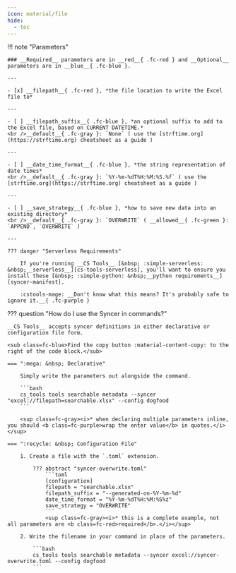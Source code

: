 ```yaml
---
icon: material/file
hide:
  - toc
---
```


!!! note "Parameters"

    ### __Required__ parameters are in __red__{ .fc-red } and __Optional__ parameters are in __blue__{ .fc-blue }.
    
    ---

    - [x] __filepath__{ .fc-red }, *the file location to write the Excel file to*

    ---

    - [ ] __filepath_suffix__{ .fc-blue }, *an optional suffix to add to the Excel file, based on CURRENT DATETIME.*
    <br />__default__{ .fc-gray }: `None` ( use the [strftime.org](https://strftime.org) cheatsheet as a guide )

    ---

    - [ ] __date_time_format__{ .fc-blue }, *the string representation of date times*
    <br />__default__{ .fc-gray }: `%Y-%m-%dT%H:%M:%S.%f` ( use the [strftime.org](https://strftime.org) cheatsheet as a guide )

    ---

    - [ ] __save_strategy__{ .fc-blue }, *how to save new data into an existing directory*
    <br />__default__{ .fc-gray }: `OVERWRITE` ( __allowed__{ .fc-green }: `APPEND`, `OVERWRITE` )

    ---

    ??? danger "Serverless Requirements"

        If you're running __CS Tools__ [&nbsp; :simple-serverless: &nbsp;__serverless__][cs-tools-serverless], you'll want to ensure you install these [&nbsp; :simple-python: &nbsp;__python requirements__][syncer-manifest].

        :cstools-mage: __Don't know what this means? It's probably safe to ignore it.__{ .fc-purple }


??? question "How do I use the Syncer in commands?"

    __CS Tools__ accepts syncer definitions in either declarative or configuration file form.

    <sub class=fc-blue>Find the copy button :material-content-copy: to the right of the code block.</sub>

    === ":mega: &nbsp; Declarative"

        Simply write the parameters out alongside the command.

        ```bash
        cs_tools tools searchable metadata --syncer "excel://filepath=searchable.xlsx" --config dogfood
        ```

        <sup class=fc-gray><i>* when declaring multiple parameters inline, you should <b class=fc-purple>wrap the enter value</b> in quotes.</i></sup>

    === ":recycle: &nbsp; Configuration File"

        1. Create a file with the `.toml` extension.

            ??? abstract "syncer-overwrite.toml"
                ```toml
                [configuration]
                filepath = "searchable.xlsx"
                filepath_suffix = "--generated-on-%Y-%m-%d"
                date_time_format = "%Y-%m-%dT%H:%M:%S%z"
                save_strategy = "OVERWRITE"
                ```
                <sup class=fc-gray><i>* this is a complete example, not all parameters are <b class=fc-red>required</b>.</i></sup>

        2. Write the filename in your command in place of the parameters.

            ```bash
            cs_tools tools searchable metadata --syncer excel://syncer-overwrite.toml --config dogfood
            ```

[cs-tools-serverless]: ../../getting-started/#serverless
[syncer-manifest]: https://github.com/thoughtspot/cs_tools/blob/master/cs_tools/sync/excel/MANIFEST.json
